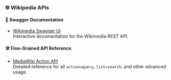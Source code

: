 ### 🌐 Wikipedia APIs

#### 📘 Swagger Documentation
- [Wikimedia Swagger UI](https://en.wikipedia.org/api/rest_v1/#/)  
  Interactive documentation for the Wikimedia REST API.

#### 🛠️ Fine-Grained API Reference
- [MediaWiki Action API](https://en.wikipedia.org/w/api.php)  
  Detailed reference for all `action=query`, `list=search`, and other advanced usage.
